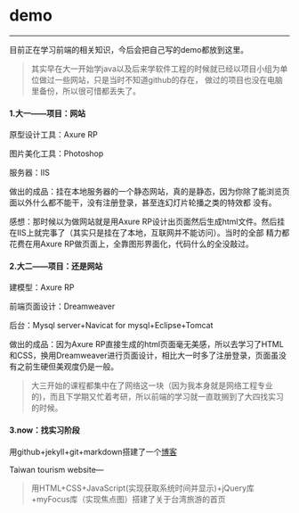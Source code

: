 # demo

---

目前正在学习前端的相关知识，今后会把自己写的demo都放到这里。

> 其实早在大一开始学java以及后来学软件工程的时候就已经以项目小组为单位做过一些网站，只是当时不知道github的存在，
做过的项目也没在电脑里备份，所以很可惜都丢失了。

#### 1.大一——项目：网站

原型设计工具：Axure RP

图片美化工具：Photoshop

服务器：IIS

做出的成品：挂在本地服务器的一个静态网站，真的是静态，因为你除了能浏览页面以外什么都不能干，没有注册登录，甚至连幻灯片轮播之类的特效都
没有。

感想：那时候以为做网站就是用Axure RP设计出页面然后生成html文件。然后挂在IIS上就完事了（其实只是挂在了本地，互联网并不能访问）。当时的全部
精力都花费在用Axure RP做页面上，全靠图形界面化，代码什么的全没敲过。

#### 2.大二——项目：还是网站

建模型：Axure RP

前端页面设计：Dreamweaver

后台：Mysql server+Navicat for mysql+Eclipse+Tomcat

做出的成品：因为Axure RP直接生成的html页面毫无美感，所以去学习了HTML和CSS，换用Dreamweaver进行页面设计，相比大一时多了注册登录，页面虽没有之前生硬但美观度仍是一般。

> 大三开始的课程都集中在了网络这一块（因为我本身就是网络工程专业的)，而且下学期又忙着考研，所以前端的学习就一直耽搁到了大四找实习的时候。

#### 3.now：找实习阶段

用github+jekyll+git+markdown搭建了一个[博客](https://slymeng.github.io/blog)

Taiwan tourism website—

> 用HTML+CSS+JavaScript(实现获取系统时间并显示)+jQuery库+myFocus库（实现焦点图）搭建了关于台湾旅游的首页






